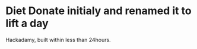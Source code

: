 Diet Donate initialy and renamed it to lift a day
===================

Hackadamy, built within less than 24hours.
